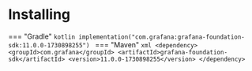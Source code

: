 # Installing

=== "Gradle"
    ```kotlin
    implementation("com.grafana:grafana-foundation-sdk:11.0.0-1730898255")
    ```
=== "Maven"
    ```xml
    <dependency>
        <groupId>com.grafana</groupId>
        <artifactId>grafana-foundation-sdk</artifactId>
        <version>11.0.0-1730898255</version>
    </dependency>
    ```
